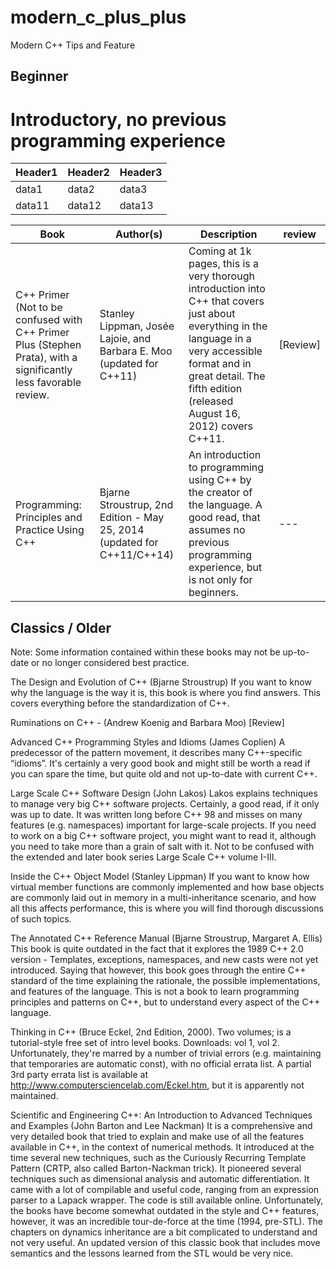# modern_c_plus_plus
Modern C++ Tips and Feature

## Beginner
# Introductory, no previous programming experience

|Header1 |Header2  | Header3|
--- | --- | ---|
|data1|data2|data3|
|data11|data12|data13|

|Book |Author(s) |Description |review|
--- | --- | ---| --- |
|C++ Primer (Not to be confused with C++ Primer Plus (Stephen Prata), with a significantly less favorable review.	|Stanley Lippman, Josée Lajoie, and Barbara E. Moo (updated for C++11)	|Coming at 1k pages, this is a very thorough introduction into C++ that covers just about everything in the language in a very accessible format and in great detail. The fifth edition (released August 16, 2012) covers C++11.	|[Review]|
|Programming: Principles and Practice Using C++	|Bjarne Stroustrup, 2nd Edition - May 25, 2014 (updated for C++11/C++14)	|An introduction to programming using C++ by the creator of the language. A good read, that assumes no previous programming experience, but is not only for beginners. | --- |

## Classics / Older

Note: Some information contained within these books may not be up-to-date or no longer considered best practice.

The Design and Evolution of C++ (Bjarne Stroustrup) If you want to know why the language is the way it is, this book is where you find answers. This covers everything before the standardization of C++.

Ruminations on C++ - (Andrew Koenig and Barbara Moo) [Review]

Advanced C++ Programming Styles and Idioms (James Coplien) A predecessor of the pattern movement, it describes many C++-specific “idioms”. It's certainly a very good book and might still be worth a read if you can spare the time, but quite old and not up-to-date with current C++.

Large Scale C++ Software Design (John Lakos) Lakos explains techniques to manage very big C++ software projects. Certainly, a good read, if it only was up to date. It was written long before C++ 98 and misses on many features (e.g. namespaces) important for large-scale projects. If you need to work on a big C++ software project, you might want to read it, although you need to take more than a grain of salt with it. Not to be confused with the extended and later book series Large Scale C++ volume I-III.

Inside the C++ Object Model (Stanley Lippman) If you want to know how virtual member functions are commonly implemented and how base objects are commonly laid out in memory in a multi-inheritance scenario, and how all this affects performance, this is where you will find thorough discussions of such topics.

The Annotated C++ Reference Manual (Bjarne Stroustrup, Margaret A. Ellis) This book is quite outdated in the fact that it explores the 1989 C++ 2.0 version - Templates, exceptions, namespaces, and new casts were not yet introduced. Saying that however, this book goes through the entire C++ standard of the time explaining the rationale, the possible implementations, and features of the language. This is not a book to learn programming principles and patterns on C++, but to understand every aspect of the C++ language.

Thinking in C++ (Bruce Eckel, 2nd Edition, 2000). Two volumes; is a tutorial-style free set of intro level books. Downloads: vol 1, vol 2. Unfortunately, they're marred by a number of trivial errors (e.g. maintaining that temporaries are automatic const), with no official errata list. A partial 3rd party errata list is available at http://www.computersciencelab.com/Eckel.htm, but it is apparently not maintained.

Scientific and Engineering C++: An Introduction to Advanced Techniques and Examples (John Barton and Lee Nackman) It is a comprehensive and very detailed book that tried to explain and make use of all the features available in C++, in the context of numerical methods. It introduced at the time several new techniques, such as the Curiously Recurring Template Pattern (CRTP, also called Barton-Nackman trick). It pioneered several techniques such as dimensional analysis and automatic differentiation. It came with a lot of compilable and useful code, ranging from an expression parser to a Lapack wrapper. The code is still available online. Unfortunately, the books have become somewhat outdated in the style and C++ features, however, it was an incredible tour-de-force at the time (1994, pre-STL). The chapters on dynamics inheritance are a bit complicated to understand and not very useful. An updated version of this classic book that includes move semantics and the lessons learned from the STL would be very nice.
